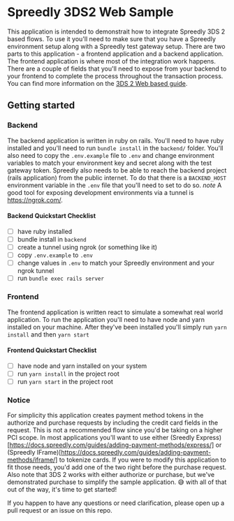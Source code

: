 # Spreedly 3DS2 Web Sample

This application is intended to demonstrait how to integrate Spreedly 3DS 2 based flows. To use it you'll need to make sure that you have a Spreedly environment setup along with a Spreedly test gateway setup. There are two parts to this application - a frontend application and a backend application. The frontend application is where most of the integration work happens. There are a couple of fields that you'll need to expose from your backend to your frontend to complete the process throughout the transaction process. You can find more information on the [3DS 2 Web based guide](https://docs.spreedly.com/guides/3dsecure2/).

## Getting started

### Backend

The backend application is written in ruby on rails. You'll need to have ruby installed and you'll need to run `bundle install` in the `backend/` folder. You'll also need to copy the `.env.example` file to `.env` and change environment variables to match your environment key and secret along with the test gateway token. Spreedly also needs to be able to reach the backend project (rails application) from the public internet. To do that there is a `BACKEND_HOST` environment variable in the `.env` file that you'll need to set to do so. *note* A good tool for exposing development environments via a tunnel is https://ngrok.com/.

#### Backend Quickstart Checklist

- [ ] have ruby installed
- [ ] bundle install in `backend`
- [ ] create a tunnel using ngrok (or something like it)
- [ ] copy `.env.example` to `.env` 
- [ ] change values in `.env` to match your Spreedly environment and your ngrok tunnel
- [ ] run `bundle exec rails server`

### Frontend

The frontend application is written react to simulate a somewhat real world application. To run the application you'll need to have node and yarn installed on your machine. After they've been installed you'll simply run `yarn install` and then `yarn start`

#### Frontend Quickstart Checklist

- [ ] have node and yarn installed on your system
- [ ] run `yarn install` in the project root
- [ ] run `yarn start` in the project root

### Notice

For simplicity this application creates payment method tokens in the authorize and purchase requests by including the credit card fields in the request. This is not a recommended flow since you'd be taking on a higher PCI scope. In most applications you'll want to use either (Sreedly Express)[https://docs.spreedly.com/guides/adding-payment-methods/express/] or (Spreedly IFrame)[https://docs.spreedly.com/guides/adding-payment-methods/iframe/] to tokenize cards. If you were to modify this application to fit those needs, you'd add one of the two right before the purchase request. Also note that 3DS 2 works with either authorize or purchase, but we've demonstrated purchase to simplify the sample application. :sweat_smile: with all of that out of the way, it's time to get started!

If you happen to have any questions or need clarification, please open up a pull request or an issue on this repo.
